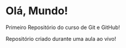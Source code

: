 # Olá, Mundo!
 Primeiro Repositório do curso de Git e GitHub!

Repositório criado durante uma aula ao vivo!